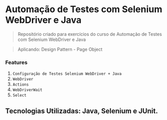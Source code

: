 # Automação de Testes com Selenium WebDriver e Java

> Repositório criado para exercícios do curso de Automação de Testes com Selenium WebDriver e Java

> Aplicando: Design Pattern - Page Object

<h3>Features</h3>
<ol>
	<li><code>Configuração de Testes Selenium WebDriver + Java</code></li>
	<li><code>WebDriver</code></li>
	<li><code>Actions</code></li>
	<li><code>WebDriverWait</code></li>
	<li><code>Select</code></li>
</ol>

## Tecnologias Utilizadas: Java, Selenium e JUnit.
